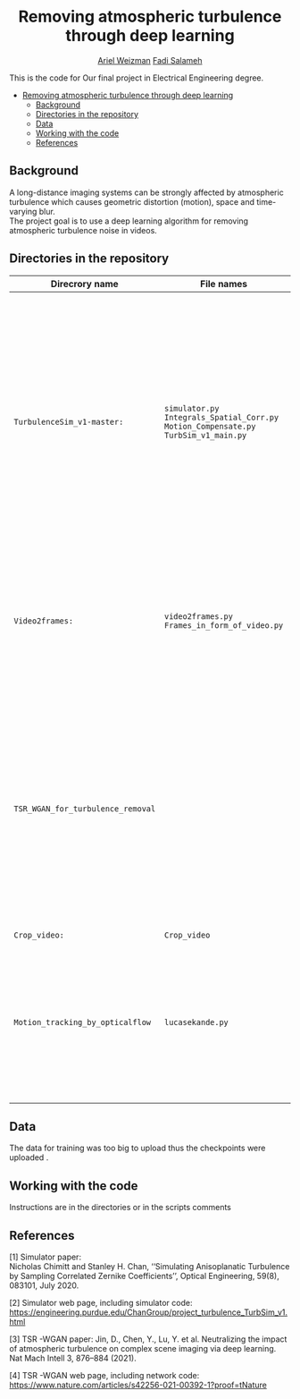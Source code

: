


<h1 align="center">
  <br>
Removing atmospheric turbulence through deep learning
  <br>
 </h1>
 </h1>
  <p align="center">
    <a • href="https://github.com/arielweizman1">Ariel Weizman</a> 
    <a • href="">Fadi Salameh</a>
  </p>
This is the code for Our final project in Electrical Engineering degree. 

- [Removing atmospheric turbulence through deep learning](#removing-atmospheric-turbulence-through-deep-learning)
  * [Background](#background)
  * [Directories in the repository](#directories-in-the-repository)
  * [Data](data)
  * [Working with the code](#working-with-the-code)
  * [References](#references)

## Background

A long-distance imaging systems can be strongly affected by atmospheric turbulence which causes geometric distortion (motion), space and time-varying blur.
<br> The project goal is to use a deep learning algorithm for removing atmospheric turbulence noise in videos.

## Directories in the repository


|Direcrory name         |File names |  Purpsoe |
|----------------------|------|------|
|`TurbulenceSim_v1-master:`| `simulator.py` <br>  `Integrals_Spatial_Corr.py`<br>  `Motion_Compensate.py` <br>  `TurbSim_v1_main.py`|This directory includes scripts to produce video with turbulence effect based on mathematical Lemmas related to Zernike polynomials as appeared in the article "Simulating Anisoplanatic Turbulence by Sampling Correlated Zernike Coefficients, IEEE ICCP 2020".<br> The main file is `simulator.py`, which receives an image as input and converts it to grayscale if needed, defines the necessary parameters to determine the turbulence strength, uses the other files to compute mathematical and physical variables, and generates a static scene video with turbulence effect.|
|`Video2frames:`|`video2frames.py`<br>  `Frames_in_form_of_video.py` | We used the files in this directory to convert a video into frames in two forms:	<br> o `video2frames.py`: taking one video and saving it as frame by frame.<br>	o	`Frames_in_form_of_video.py`: taking one video and saving each 15 frames in form of a video. We used this form as an input to our network.|
|`TSR_WGAN_for_turbulence_removal`| |This directory includes the networks introduced in the article "Neutralizing the impact of atmospheric turbulence on complex scene imaging via deep learning" with some adjustments to solve our problem.There are Two directories:   <br>o	`Code`: It includes the model, the network, the configuration, the losses, the two main scripts (main_train.py for running train mode and main_test.py for testing the network), and other helping files.  <br> o `Data`: It includes the checkpoint where the trained model was saved.|
|`Crop_video:`|`Crop_video` |The only script in this dire:
|`Motion_tracking_by_opticalflow`| `lucasekande.py`|This directory includes the script `lucasekande.py` that picks pixels in the video by ShiTomasi algorithm and then tracks them in each frame using optical flow (lucas kande algorithm).<br> The script also plots several graphs, for instance, motion variance per pixel and X_Y for multiple/single pixel and saves the video where the picked pixels while being tracked.|




## Data

The data for training was too big to upload thus the checkpoints were uploaded .

## Working with the code

Instructions are in the directories or in the scripts comments

## References
[1] Simulator paper: <br> Nicholas Chimitt and Stanley H. Chan, ‘‘Simulating Anisoplanatic Turbulence by Sampling Correlated Zernike Coefficients’’, Optical Engineering, 59(8), 083101, July 2020.

[2] Simulator web page, including simulator code: https://engineering.purdue.edu/ChanGroup/project_turbulence_TurbSim_v1.html

[3] TSR -WGAN paper: Jin, D., Chen, Y., Lu, Y. et al. Neutralizing the impact of atmospheric turbulence on complex scene imaging via deep learning. Nat Mach Intell 3, 876–884 (2021).

[4] TSR -WGAN web page, including network code: https://www.nature.com/articles/s42256-021-00392-1?proof=tNature

